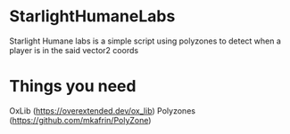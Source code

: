 # StarlightHumaneLabs

Starlight Humane labs is a simple script using polyzones to detect when a player is in the said vector2 coords 

# Things you need
OxLib (https://overextended.dev/ox_lib)
Polyzones (https://github.com/mkafrin/PolyZone)
